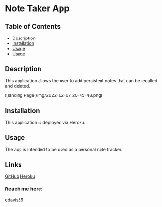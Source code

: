 # Note Taker App

  ## Table of Contents
  * [Description](#description)
  * [Installation](#installation)
  * [Usage](#usage)
  * [Usage](#links)
 

  ## Description
  This application allows the user to add persistent notes that can be recalled and deleted. 
  
  ![landing Page(/img/2022-02-07_20-45-48.png)
  
  
  ## Installation
  This application is deployed via Heroku.
  
  ## Usage
  The app is intended to be used as a personal note tracker.
  
  ## Links
  [GitHub](https://github.com/edavis56) 
  [Heroku](https://lit-ridge-88478.herokuapp.com/) 

  ### Reach me here: 
  [edavis56](https://github.com/edavis56)  
  
